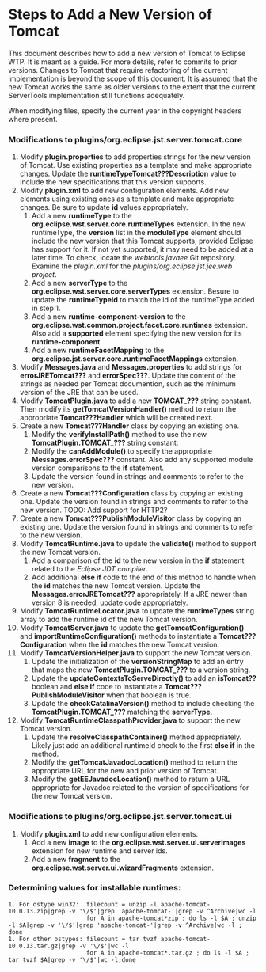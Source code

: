 # Steps to Add a New Version of Tomcat

This document describes how to add a new version of Tomcat to Eclipse WTP.  It is meant as a guide. For more details, refer to commits to prior versions. Changes to Tomcat that require refactoring of the current implementation is beyond the scope of this document. It is assumed that the new Tomcat works the same as older versions to the extent that the current ServerTools implementation still functions adequately.

When modifying files, specify the current year in the copyright headers where present.

### Modifications to plugins/org.eclipse.jst.server.tomcat.core

1. Modify **plugin.properties** to add properties strings for the new version of Tomcat. Use existing properties as a template and make appropriate changes.  Update the **runtimeTypeTomcat???Description** value to include the new specifications that this version supports.
2. Modify **plugin.xml** to add new configuration elements. Add new elements using existing ones as a template and make appropriate changes. Be sure to update **id** values appropriately.
    1. Add a new **runtimeType** to the **org.eclipse.wst.server.core.runtimeTypes** extension. In the new runtimeType, the **version** list in the **moduleType** element should include the new version that this Tomcat supports, provided Eclipse has support for it. If not yet supported, it may need to be added at a later time. To check, locate the *webtools.javaee* Git repository. Examine the *plugin.xml* for the *plugins/org.eclipse.jst.jee.web project*.
    2. Add a new **serverType** to the **org.eclipse.wst.server.core.serverTypes** extension. Besure to update the **runtimeTypeId** to match the id of the runtimeType added in step 1.
    3. Add a new **runtime-component-version** to the **org.eclipse.wst.common.project.facet.core.runtimes** extension. Also add a **supported** element specifying the new version for its **runtime-component**.
    4. Add a new **runtimeFacetMapping** to the **org.eclipse.jst.server.core.runtimeFacetMappings** extension.
3. Modify **Messages.java** and **Messages.properties** to add strings for **errorJRETomcat???** and **errorSpec???**. Update the content of the strings as needed per Tomcat documention, such as the minimum version of the JRE that can be used.
4. Modify **TomcatPlugin.java** to add a new **TOMCAT_???** string constant. Then modify its **getTomcatVersionHandler()** method to return the appropriate **Tomcat???Handler** which will be created next.
5. Create a new **Tomcat???Handler** class by copying an existing one. 
    1. Modify the **verifyInstallPath()** method to use the new **TomcatPlugin.TOMCAT_???** string constant.
    2. Modify the **canAddModule()** to specify the appropriate **Messages.errorSpec???** constant. Also add any supported module version comparisons to the **if** statement.
    3. Update the version found in strings and comments to refer to the new version.
6. Create a new **Tomcat???Configuration** class by copying an existing one. Update the version found in strings and comments to refer to the new version.  TODO: Add support for HTTP2?
7. Create a new **Tomcat???PublishModuleVisitor** class by copying an existing one. Update the version found in strings and comments to refer to the new version.
8. Modify  **TomcatRuntime.java** to update the **validate()** method to support the new Tomcat version.
    1. Add a comparison of the **id** to the new version in the **if** statement related to the *Eclipse JDT compiler*.
    2. Add  additional **else if** code to the end of this method to handle when the **id** matches the new Tomcat version. Update the **Messages.errorJRETomcat???** appropriately. If a JRE newer than version 8 is needed, update code appropriately.
9. Modify **TomcatRuntimeLocator.java** to update the **runtimeTypes** string array to add the runtime id of the new Tomcat version.
10. Modify **TomcatServer.java** to update the **getTomcatConfiguration()** and **importRuntimeConfiguration()** methods to instantiate a **Tomcat???Configuration** when the **id** matches the new Tomcat version.
11. Modify **TomcatVersionHelper.java** to support the new Tomcat version.
    1. Update the initialization of the **versionStringMap** to add an entry that maps the new **TomcatPlugin.TOMCAT_???** to a version string.
    2. Update the **updateContextsToServeDirectly()** to add an **isTomcat??** boolean and **else if** code to instantiate a **Tomcat???PublishModuleVisitor** when that boolean is true.
    3. Update the **checkCatalinaVersion()** method to include checking the **TomcatPlugin.TOMCAT_???** matching the **serverType**.
12. Modify **TomcatRuntimeClasspathProvider.java** to support the new Tomcat version.
    1. Update the **resolveClasspathContainer()** method appropriately. Likely just add an additional runtimeId check to the first **else if** in the method.
    2. Modify the **getTomcatJavadocLocation()** method to return the appropriate URL for the new and prior version of Tomcat.
    3. Modify the **getEEJavadocLocation()** method to return a URL appropriate for Javadoc related to the version of specifications for the new Tomcat version.

### Modifications to plugins/org.eclipse.jst.server.tomcat.ui

1. Modify **plugin.xml** to add new configuration elements.
    1. Add a new **image** to the **org.eclipse.wst.server.ui.serverImages** extension for new runtime and server ids.
    2. Add a new **fragment** to the **org.eclipse.wst.server.ui.wizardFragments** extension.

### Determining values for installable runtimes:
    1. For ostype win32:  filecount = unzip -l apache-tomcat-10.0.13.zip|grep -v '\/$'|grep 'apache-tomcat-'|grep -v ^Archive|wc -l
                          for A in apache-tomcat*zip ; do ls -l $A ; unzip -l $A|grep -v '\/$'|grep 'apache-tomcat-'|grep -v ^Archive|wc -l ; done
    1. For other ostypes: filecount = tar tvzf apache-tomcat-10.0.13.tar.gz|grep -v '\/$'|wc -l
                          for A in apache-tomcat*.tar.gz ; do ls -l $A ; tar tvzf $A|grep -v '\/$'|wc -l;done
